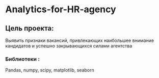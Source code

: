 # Analytics-for-HR-agency
## Цель проекта: 
Выявить признаки вакансий, привлекающих наибольшее внимание кандидатов и успешно закрывающихся силами агентства 
### Библиотеки :
Pandas, numpy, scipy, matplotlib, seaborn
